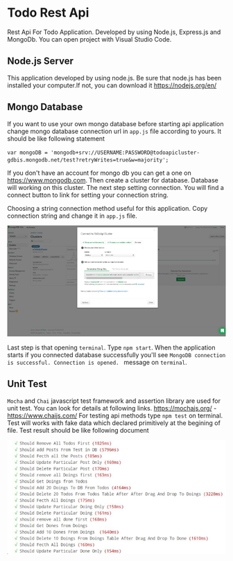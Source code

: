 # Todo Rest Api
Rest Api For Todo Application. Developed by using Node.js, Express.js and MongoDb. You can open project with Visual Studio Code.

## Node.js Server
This application developed by using node.js. Be sure that node.js has been installed your computer.If not, you can download it  https://nodejs.org/en/

## Mongo Database
If you want to use your own mongo database
before starting api application change mongo database connection url in `app.js` file according to yours. It should be like following statement

`var mongoDB = 'mongodb+srv://USERNAME:PASSWORD@todoapicluster-gdbis.mongodb.net/test?retryWrites=true&w=majority';`

If you don't have an account for mongo db you can get a one on https://www.mongodb.com.
Then create a cluster for database. Database will working on this cluster. The next step setting connection.
You will find a connect button to link for setting your connection string.

Choosing a string connection method useful for this application.
Copy connection string and change it in `app.js` file.

![Image of Mongo](https://github.com/Timosis/TodoAppRestApi/blob/master/MongoDbConnection.JPG)

Last step is that opening `terminal`. Type `npm start`. When the application starts if you connected database successfully
you'll see `MongoDB connection is successful. Connection is opened.
` message on `terminal`.

## Unit Test 
`Mocha` and `Chai` javascript test framework and assertion library are used for unit test. You can look for details at following links. 
https://mochajs.org/ - https://www.chaijs.com/
For testing api methods type `npm test` on terminal. Test will works with fake data which declared primitively at the begining of file. Test result should be like following document

![Image of Test](https://github.com/Timosis/TodoAppRestApi/blob/master/TestResult.JPG)


